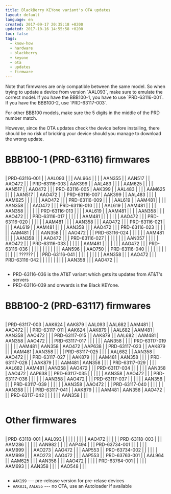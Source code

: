 ```yaml
---
title: BlackBerry KEYone variant's OTA updates
layout: default
language: en
created: 2017-09-17 20:35:18 +0200
updated: 2017-10-16 14:55:58 +0200
toc: false
tags:
  - know-how
  - hardware
  - blackberry
  - keyone
  - ota
  - updates
  - firmware
---
```

<p><div class="noteimportant" markdown="1">
Note that firmwares are only compatible between the same model. So when trying to update a device
from version `AAL093`, make sure to emulate the correct model. If you have the BBB100-1, you have
to use `PRD-63116-001`. If you have the BBB100-2, use `PRD-63117-003`.

For other BBB100 models, make sure the 5 digits in the middle of the PRD number match.

However, since the OTA updates check the device before installing, there should be no risk of
bricking your device should you manage to download the wrong update.
</div></p>


BBB100-1 (PRD-63116) firmwares
==============================

<div style="overflow-x: scroll;" markdown="1">

| PRD-63116-001 |        | AAL093 |        |        | AAL964 |        |        |        | AAN355 |        | AAN517 |        | AAO472 |        |
| PRD-63116-003 | AAK399 |        | AAL483 |        |        |        | AAM625 |        |        |        | AAN517 |        | AAO472 |        |
| PRD-63116-005 | AAK399 |        | AAL483 |        |        |        | AAM625 |        |        |        | AAN517 |        | AAO472 |        |
| PRD-63116-007 | AAK399 |        | AAL483 |        |        |        | AAM625 |        |        |        |        |        | AAO472 |        |
| PRD-63116-009 |        |        |        | AAL619 |        | AAM481 |        |        |        | AAN358 |        |        | AAO472 |        |
| PRD-63116-010 |        |        |        | AAL619 |        | AAM481 |        |        |        | AAN358 |        |        |        |        |
| PRD-63116-013 |        |        |        | AAL619 |        | AAM481 |        |        |        | AAN358 |        |        | AAO472 |        |
| PRD-63116-017 |        |        |        |        |        | AAM481 |        |        |        |        |        |        | AAO472 |        |
| PRD-63116-020 |        |        |        |        |        | AAM481 |        |        |        | AAN358 |        |        | AAO472 |        |
| PRD-63116-021 |        |        |        | AAL619 |        | AAM481 |        |        |        | AAN358 |        |        | AAO472 |        |
| PRD-63116-023 |        |        |        |        |        | AAM481 |        |        |        | AAN358 |        |        | AAO472 |        |
| PRD-63116-024 |        |        |        |        |        | AAM481 |        |        |        | AAN358 |        |        | AAO472 |        |
| PRD-63116-027 |        |        |        |        |        |        |        | AAN057 |        |        |        |        | AAO472 |        |
| PRD-63116-033 |        |        |        |        |        | AAM481 |        |        |        |        |        |        | AAO472 |        |
| PRD-63116-036 |        |        |        |        |        |        |        |        |        |        |        | AAN596 |        | AAO750 |
| PRD-63116-040 |        |        |        |        |        |        |        |        |        |        |        |        | ?????? |        |
| PRD-63116-041 |        |        |        |        |        |        |        |        |        | AAN358 |        |        | AAO472 |        |
| PRD-63116-042 |        |        |        |        |        |        |        |        |        | AAN358 |        |        | AAO472 |        |

</div>

* PRD-63116-036 is the AT&T variant which gets its updates from AT&T's servers
* PRD-63116-039 and onwards is the Black KEYone.


BBB100-2 (PRD-63117) firmwares
==============================

<div style="overflow-x: scroll;" markdown="1">

| PRD-63117-003 | AAK624 | AAK879 | AAL093 | AAL682 | AAM481 |        | AAO472 |        |
| PRD-63117-011 | AAK624 | AAK879 |        | AAL682 | AAM481 | AAN358 | AAO472 |        |
| PRD-63117-015 |        | AAK879 |        | AAL682 | AAM481 | AAN358 | AAO472 |        |
| PRD-63117-017 |        |        |        |        |        | AAN358 |        |        |
| PRD-63117-019 |        |        |        |        | AAM481 | AAN358 | AAO472 | AAP638 |
| PRD-63117-023 |        | AAK879 |        |        | AAM481 | AAN358 |        |        |
| PRD-63117-025 |        |        |        | AAL682 |        | AAN358 | AAO472 |        |
| PRD-63117-027 |        | AAK879 |        |        | AAM481 | AAN358 |        |        |
| PRD-63117-028 |        | AAK879 |        |        | AAM481 | AAN358 |        |        |
| PRD-63117-029 |        |        |        | AAL682 | AAM481 | AAN358 | AAO472 |        |
| PRD-63117-034 |        |        |        |        |        | AAN358 | AAO472 | AAP638 |
| PRD-63117-035 |        |        |        |        |        | AAN358 | AAO472 |        |
| PRD-63117-036 |        |        |        |        |        | AAN358 | AAO472 |        |
| PRD-63117-037 |        |        |        |        |        | AAN358 |        |        |
| PRD-63117-039 |        |        |        |        |        | AAN358 | AAO472 |        |
| PRD-63117-040 |        |        |        |        |        | AAN358 |        |        |
| PRD-63117-041 |        | AAK879 |        |        | AAM481 | AAN358 | AAO472 |        |
| PRD-63117-042 |        |        |        |        |        | AAN358 |        |        |

</div>


Other firmwares
===============

<div style="overflow-x: scroll;" markdown="1">

| PRD-63118-001 | AAL093 |        |        |        |        |        |        |        |        | AAO472 |        |        |        |
| PRD-63118-003 |        |        | AAM286 |        |        |        |        | AAN982 |        |        |        | AAP494 |        |
| PRD-63734-001 |        |        |        |        |        | AAM999 |        |        | AAO273 | AAO472 |        |        | AAP553 |
| PRD-63734-002 |        |        |        |        |        | AAM999 |        |        | AAO273 | AAO472 |        |        | AAP553 |
| PRD-63763-001 |        | AAL964 |        | AAM625 |        |        | AAN358 |        |        | AAO472 |        |        |        |
| PRD-63764-001 |        |        |        |        | AAM693 |        | AAN358 |        |        |        | AAO548 |        |        |

</div>

* `AAK199` --- pre-release version for pre-relase devices
* `AAK831`, `AAL655` --- no OTA, use an Autoloader if available

